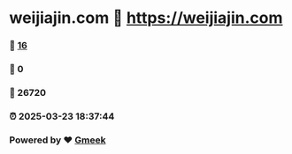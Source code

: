 # weijiajin.com :link: https://weijiajin.com 
### :page_facing_up: [16](https://weijiajin.com/tag.html) 
### :speech_balloon: 0 
### :hibiscus: 26720 
### :alarm_clock: 2025-03-23 18:37:44 
### Powered by :heart: [Gmeek](https://github.com/Meekdai/Gmeek)
